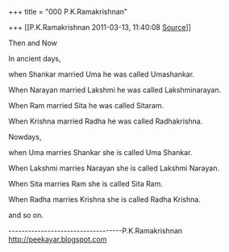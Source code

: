 +++
title = "000 P.K.Ramakrishnan"

+++
[[P.K.Ramakrishnan	2011-03-13, 11:40:08 [Source](https://groups.google.com/g/samskrita/c/sdJRj4zcBq0)]]



  
Then and Now  
  
In ancient days,  
  
when Shankar married Uma he was called Umashankar.  
  
When Narayan married Lakshmi he was called Lakshminarayan.  
  
When Ram married Sita he was called Sitaram.  
  
When Krishna married Radha he was called Radhakrishna.  
  
Nowdays,  
  
when Uma marries Shankar she is called Uma Shankar.  
  
When Lakshmi marries Narayan she is called Lakshmi Narayan.  
  
When Sita marries Ram she is called Sita Ram.  
  
When Radha marries Krishna she is called Radha Krishna.  
  
and so on.

-----------------------------------P.K.Ramakrishnan  
<http://peekayar.blogspot.com>

